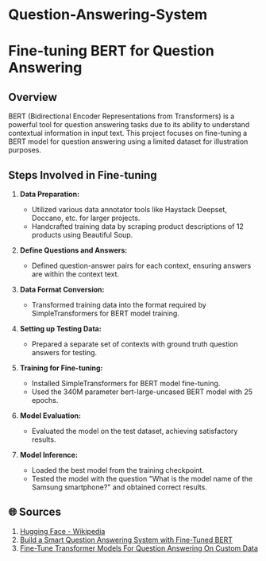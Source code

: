 # Question-Answering-System
<!-- Project Overview -->
# Fine-tuning BERT for Question Answering

## Overview
BERT (Bidirectional Encoder Representations from Transformers) is a powerful tool for question answering tasks due to its ability to understand contextual information in input text. This project focuses on fine-tuning a BERT model for question answering using a limited dataset for illustration purposes.

## Steps Involved in Fine-tuning
1. **Data Preparation:**
   - Utilized various data annotator tools like Haystack Deepset, Doccano, etc. for larger projects.
   - Handcrafted training data by scraping product descriptions of 12 products using Beautiful Soup.

2. **Define Questions and Answers:**
   - Defined question-answer pairs for each context, ensuring answers are within the context text.

3. **Data Format Conversion:**
   - Transformed training data into the format required by SimpleTransformers for BERT model training.

4. **Setting up Testing Data:**
   - Prepared a separate set of contexts with ground truth question answers for testing.

5. **Training for Fine-tuning:**
   - Installed SimpleTransformers for BERT model fine-tuning.
   - Used the 340M parameter bert-large-uncased BERT model with 25 epochs.

6. **Model Evaluation:**
   - Evaluated the model on the test dataset, achieving satisfactory results.

7. **Model Inference:**
   - Loaded the best model from the training checkpoint.
   - Tested the model with the question "What is the model name of the Samsung smartphone?" and obtained correct results.

<!-- Sources -->
## 🌐 Sources
1. [Hugging Face - Wikipedia](https://en.wikipedia.org/wiki/Hugging_Face)
2. [Build a Smart Question Answering System with Fine-Tuned BERT](https://medium.com/saarthi-ai/build-a-smart-question-answering-system-with-fine-tuned-bert-b586e4cfa5f5)
3. [Fine-Tune Transformer Models For Question Answering On Custom Data](https://towardsdatascience.com/fine-tune-transformer-models-for-question-answering-on-custom-data-513eaac37a80)
</xml>
